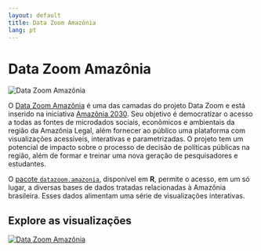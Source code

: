 ```yaml
---
layout: default
title: Data Zoom Amazônia
lang: pt
---
```


# Data Zoom Amazônia

<img src="{{ site.baseurl }}/assets/img/hex_dzam.png" alt="Data Zoom Amazônia" class="logo-item">

O [Data Zoom Amazônia](https://datazoomamazonia.com.br/) é uma das camadas do projeto Data Zoom e está inserido na iniciativa [Amazônia 2030](https://amazonia2030.org.br/o-projeto/). Seu objetivo é democratizar o acesso a todas as fontes de microdados sociais, econômicos e ambientais da região da Amazônia Legal, além fornecer ao público uma plataforma com visualizações acessíveis, interativas e parametrizadas. O projeto tem um potencial de impacto sobre o processo de decisão de políticas públicas na região, além de formar e treinar uma nova geração de pesquisadores e estudantes.

O [pacote `datazoom.amazonia`](https://github.com/datazoompuc/datazoom.amazonia), disponível em **R**, permite o acesso, em um só lugar, a diversas bases de dados tratadas relacionadas à Amazônia brasileira. Esses dados alimentam uma série de visualizações interativas.

<div class="logo-container-small">
    <h2> Explore as visualizações</h2>
    <a href="https://datazoomamazonia.com.br/">
        <img src="{{ site.baseurl }}/assets/img/banner_dzam.png" alt="Data Zoom Amazônia" style="max-height: 100px;">
    </a>
</div>